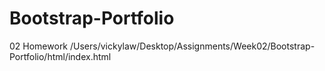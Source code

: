 # Bootstrap-Portfolio
02 Homework
/Users/vickylaw/Desktop/Assignments/Week02/Bootstrap-Portfolio/html/index.html
